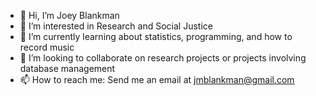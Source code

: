 - 👋 Hi, I’m Joey Blankman
- 👀 I’m interested in Research and Social Justice
- 🌱 I’m currently learning about statistics, programming, and how to record music
- 💞️ I’m looking to collaborate on research projects or projects involving database management 
- 📫 How to reach me: Send me an email at jmblankman@gmail.com
